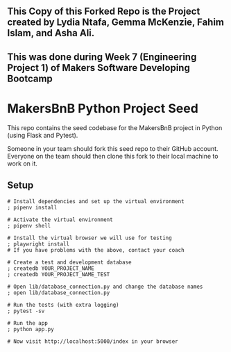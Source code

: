 ## This Copy of this Forked Repo is the Project created by Lydia Ntafa, Gemma McKenzie, Fahim Islam, and Asha Ali.
## This was done during Week 7 (Engineering Project 1) of Makers Software Developing Bootcamp

# MakersBnB Python Project Seed

This repo contains the seed codebase for the MakersBnB project in Python (using 
Flask and Pytest).

Someone in your team should fork this seed repo to their GitHub account. 
Everyone on the team should then clone this fork to their local machine to work on it.

## Setup

```shell
# Install dependencies and set up the virtual environment
; pipenv install

# Activate the virtual environment
; pipenv shell

# Install the virtual browser we will use for testing
; playwright install
# If you have problems with the above, contact your coach

# Create a test and development database
; createdb YOUR_PROJECT_NAME
; createdb YOUR_PROJECT_NAME_TEST

# Open lib/database_connection.py and change the database names
; open lib/database_connection.py

# Run the tests (with extra logging)
; pytest -sv

# Run the app
; python app.py

# Now visit http://localhost:5000/index in your browser
```
